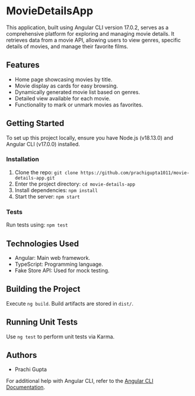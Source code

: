 # MovieDetailsApp

This application, built using Angular CLI version 17.0.2, serves as a comprehensive platform for exploring and managing movie details. It retrieves data from a movie API, allowing users to view genres, specific details of movies, and manage their favorite films.

## Features
- Home page showcasing movies by title.
- Movie display as cards for easy browsing.
- Dynamically generated movie list based on genres.
- Detailed view available for each movie.
- Functionality to mark or unmark movies as favorites.

## Getting Started
To set up this project locally, ensure you have Node.js (v18.13.0) and Angular CLI (v17.0.0) installed.

### Installation
1. Clone the repo: `git clone https://github.com/prachigupta1011/movie-details-app.git`
2. Enter the project directory: `cd movie-details-app`
3. Install dependencies: `npm install`
4. Start the server: `npm start`

### Tests
Run tests using: `npm test`

## Technologies Used
- Angular: Main web framework.
- TypeScript: Programming language.
- Fake Store API: Used for mock testing.

## Building the Project
Execute `ng build`. Build artifacts are stored in `dist/`.

## Running Unit Tests
Use `ng test` to perform unit tests via Karma.

## Authors
- Prachi Gupta

For additional help with Angular CLI, refer to the [Angular CLI Documentation](https://angular.io/cli).
